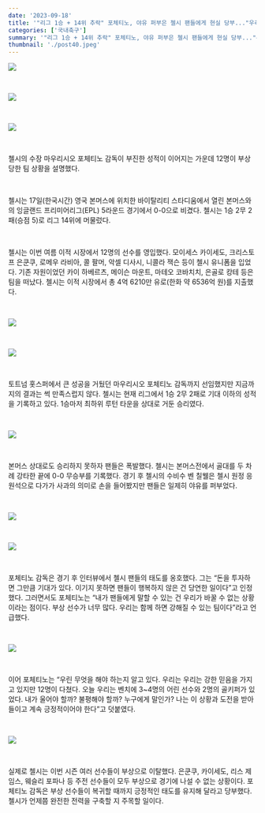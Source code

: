 ```yaml
---
date: '2023-09-18'
title: '"리그 1승 + 14위 추락" 포체티노, 야유 퍼부은 첼시 팬들에게 현실 당부..."우리 12명이나 다쳤어"'
categories: ['국내축구']
summary: '"리그 1승 + 14위 추락" 포체티노, 야유 퍼부은 첼시 팬들에게 현실 당부..."우리 12명이나 다쳤어"'
thumbnail: './post40.jpeg'
---
```


![](https://imgnews.pstatic.net/image/139/2023/09/18/0002189701_001_20230918144601270.jpg?type=w647)

<br />

![](https://imgnews.pstatic.net/image/139/2023/09/18/0002189701_002_20230918144601312.jpg?type=w647)

<br />

![](https://imgnews.pstatic.net/image/139/2023/09/18/0002189701_003_20230918144601325.jpg?type=w647)

<br />

첼시의 수장 마우리시오 포체티노 감독이 부진한 성적이 이어지는 가운데 12명이 부상당한 팀 상황을 설명했다.

<br />

첼시는 17일(한국시간) 영국 본머스에 위치한 바이탈리티 스타디움에서 열린 본머스와의 잉글랜드 프리미어리그(EPL) 5라운드 경기에서 0-0으로 비겼다. 첼시는 1승 2무 2패(승점 5)로 리그 14위에 머물렀다.

<br />

첼시는 이번 여름 이적 시장에서 12명의 선수를 영입했다. 모이세스 카이세도, 크리스토프 은쿤쿠, 로메우 라비아, 콜 팔머, 악셀 디사시, 니콜라 잭슨 등이 첼시 유니폼을 입었다. 기존 자원이었던 카이 하베르츠, 메이슨 마운트, 마테오 코바치치, 은골로 캉테 등은 팀을 떠났다. 첼시는 이적 시장에서 총 4억 6210만 유로(한화 약 6536억 원)를 지출했다.

<br />

![](https://imgnews.pstatic.net/image/139/2023/09/18/0002189701_004_20230918144601337.jpg?type=w647)

<br />

![](https://imgnews.pstatic.net/image/139/2023/09/18/0002189701_005_20230918144601360.jpg?type=w647)

<br />

토트넘 홋스퍼에서 큰 성공을 거뒀던 마우리시오 포체티노 감독까지 선임했지만 지금까지의 결과는 썩 만족스럽지 않다. 첼시는 현재 리그에서 1승 2무 2패로 기대 이하의 성적을 기록하고 있다. 1승마저 최하위 루턴 타운을 상대로 거둔 승리였다.

<br />

![](https://imgnews.pstatic.net/image/139/2023/09/18/0002189701_006_20230918144601378.jpg?type=w647)

<br />

본머스 상대로도 승리하지 못하자 팬들은 폭발했다. 첼시는 본머스전에서 골대를 두 차례 강타한 끝에 0-0 무승부를 기록했다. 경기 후 첼시의 수비수 벤 칠웰은 첼시 원정 응원석으로 다가가 사과의 의미로 손을 들어봤지만 팬들은 일제히 야유를 퍼부었다.

<br />

![](https://imgnews.pstatic.net/image/139/2023/09/18/0002189701_007_20230918144601391.jpg?type=w647)

<br />

![](https://imgnews.pstatic.net/image/139/2023/09/18/0002189701_008_20230918144601402.jpg?type=w647)

<br />

포체티노 감독은 경기 후 인터뷰에서 첼시 팬들의 태도를 옹호했다. 그는 “돈을 투자하면 그만큼 기대가 있다. 이기지 못하면 팬들이 행복하지 않은 건 당연한 일이다”고 인정했다. 그러면서도 포체티노는 “내가 팬들에게 말할 수 있는 건 우리가 바꿀 수 없는 상황이라는 점이다. 부상 선수가 너무 많다. 우리는 함께 하면 강해질 수 있는 팀이다”라고 언급했다.

<br />

![](https://imgnews.pstatic.net/image/139/2023/09/18/0002189701_009_20230918144601413.jpg?type=w647)

<br />

이어 포체티노는 “우린 무엇을 해야 하는지 알고 있다. 우리는 우리는 강한 믿음을 가지고 있지만 12명이 다쳤다. 오늘 우리는 벤치에 3~4명의 어린 선수와 2명의 골키퍼가 있었다. 내가 울어야 할까? 불평해야 할까? 누구에게 말인가? 나는 이 상황과 도전을 받아들이고 계속 긍정적이어야 한다”고 덧붙였다.

<br />

![](https://imgnews.pstatic.net/image/139/2023/09/18/0002189701_010_20230918144601425.jpg?type=w647)

<br />

실제로 첼시는 이번 시즌 여러 선수들이 부상으로 이탈했다. 은쿤쿠, 카이세도, 리스 제임스, 웨슬리 포파나 등 주전 선수들이 모두 부상으로 경기에 나설 수 없는 상황이다. 포체티노 감독은 부상 선수들이 복귀할 때까지 긍정적인 태도를 유지해 달라고 당부했다. 첼시가 언제쯤 완전한 전력을 구축할 지 주목할 일이다.

<br />
